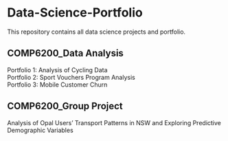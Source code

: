 # Data-Science-Portfolio

This repository contains all data science projects and portfolio. 


## COMP6200_Data Analysis
Portfolio 1: Analysis of Cycling Data  
Portfolio 2: Sport Vouchers Program Analysis  
Portfolio 3: Mobile Customer Churn  

## COMP6200_Group Project
Analysis of Opal Users’ Transport Patterns in NSW and Exploring Predictive Demographic Variables
